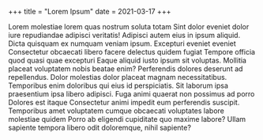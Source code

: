 +++
title = "Lorem Ipsum"
date = 2021-03-17
+++

Lorem molestiae lorem quas nostrum soluta totam Sint dolor eveniet dolor iure repudiandae adipisci veritatis! Adipisci autem eius in ipsum aliquid. Dicta quisquam ex numquam veniam ipsum. Excepturi eveniet eveniet
Consectetur obcaecati libero facere delectus quidem fugiat Tempore officia quod quasi quae excepturi Eaque aliquid iusto ipsum sit voluptas. Mollitia placeat voluptatem nobis beatae enim? Perferendis dolores deserunt ad repellendus.
Dolor molestias dolor placeat magnam necessitatibus. Temporibus enim doloribus qui eius id perspiciatis. Sit laborum ipsa praesentium ipsa libero adipisci. Fuga animi quaerat non possimus ad porro Dolores est itaque
Consectetur animi impedit eum perferendis suscipit. Temporibus amet voluptatem cumque obcaecati voluptates labore molestiae quidem Porro ab eligendi cupiditate quo maxime labore? Ullam sapiente tempora libero odit doloremque, nihil sapiente?
